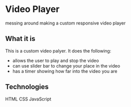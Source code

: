 # Video Player
messing around making a custom responsive video player


## What it is
This is a custom video palyer. It does the following:
- allows the user to play and stop the video
- can use slider bar to change your place in the video
- has a timer showing how far into the video you are


## Technologies
HTML
CSS 
JavaScript


